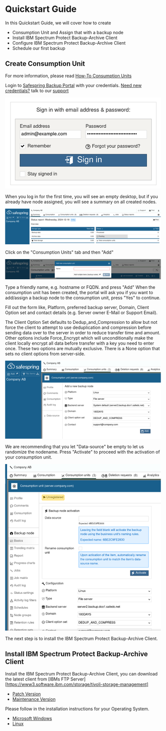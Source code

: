 # Quickstart Guide

In this Quickstart Guide, we will cover how to create 

- Consumption Unit and Assign that with a backup node
- Install IBM Spectrum Protect Backup-Archive Client
- Configure IBM Spectrum Protect Backup-Archive Client
- Schedule our first backup

## Create Consumption Unit

For more information,
please read [How-To Consumption Units](howto/consumption-units.md)

Login to [Safespring Backup Portal](https://portal.backup.sto2.safedc.net/) with your credentials. [Need new credentials?](faq.md) talk to our [support](../service/support.md)

![BaaS Portal Login](images/baas-portal-login.png)

When you log in for the first time, you will see an empty desktop, but if you 
already have node assigned, you will see a summary on all created nodes.

![Clean BaaS Portal Desktop](images/baas-portal-summary.png)

Click on the "Consumption Units" tab and then "Add"

![New Consumption Unit](images/baas-portal-new-consumption-unit.png)

Type a friendly name, e.g. hostname or FQDN. and press "Add"
When the consumption unit has been created, the portal will ask you if you 
want to add/assign a backup node to the consumption unit, press "Yes" to continue.

Fill out the form like, Platform, preferred backup server, Domain, Client 
Option set and contact details (e.g. Server owner E-Mail or Support Email).

The Client Option Set defaults to Dedup_and_Compression to allow but not force the client
to attempt to use deduplication and compression before sending data over to the server
in order to reduce transfer time and amount. Other options include Force_Encrypt which
will unconditionally make the client locally encrypt all data before transfer with a
key you need to enter once. These two options are mutually exclusive. There is a
None option that sets no client options from server-side.

![Consumption Unit New Node](images/baas-portal-consumption-unit-node.png)

We are recommending that you let "Data-source" be empty to let us randomize the nodename.
Press "Activate" to proceed with the activation of your consumption unit.

![Activate Consumption Unit](images/baas-portal-consumption-unit-node-activate.png)

The next step is to install the IBM Spectrum Protect Backup-Archive Client.

## Install IBM Spectrum Protect Backup-Archive Client

Install the IBM Spectrum Protect Backup-Archive Client, you can download the latest client from [IBMs FTP Server][https://www3.software.ibm.com/storage/tivoli-storage-management]

- [Patch Version](https://www3.software.ibm.com/storage/tivoli-storage-management/patches/client/)
- [Maintenance Version](https://www3.software.ibm.com/storage/tivoli-storage-management/maintenance/client/)

Please follow in the installation instructions for your Operating System.

- [Microsoft Windows](install/windows.md)
- [Linux](install/linux.md)